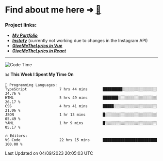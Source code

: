 # Find about me here ➜ [🧑](https://pauabella.dev)

### Project links:
- ***[My Portfolio](https://pauabella.dev)***
- ***[Instafy](https://instafy.me)*** (currently not working due to changes in the Instagram API)
- ***[GiveMeTheLyrics in Vue](https://lyrics.pauabella.dev)***
- ***[GiveMeTheLyrics in React](https://pauabella.dev/GiveMeTheLyrics)***

---
<!--START_SECTION:waka-->
![Code Time](http://img.shields.io/badge/Code%20Time-2%2C413%20hrs%204%20mins-blue)

📊 **This Week I Spent My Time On** 

```text
💬 Programming Languages: 
TypeScript               7 hrs 44 mins       █████████░░░░░░░░░░░░░░░░   34.76 % 
HTML                     5 hrs 49 mins       ███████░░░░░░░░░░░░░░░░░░   26.17 % 
CSS                      4 hrs 41 mins       █████░░░░░░░░░░░░░░░░░░░░   21.06 % 
JSON                     1 hr 13 mins        █░░░░░░░░░░░░░░░░░░░░░░░░   05.49 % 
YAML                     1 hr 9 mins         █░░░░░░░░░░░░░░░░░░░░░░░░   05.17 % 

🔥 Editors: 
VS Code                  22 hrs 15 mins      █████████████████████████   100.00 % 
```


 Last Updated on 04/09/2023 20:05:03 UTC
<!--END_SECTION:waka-->
